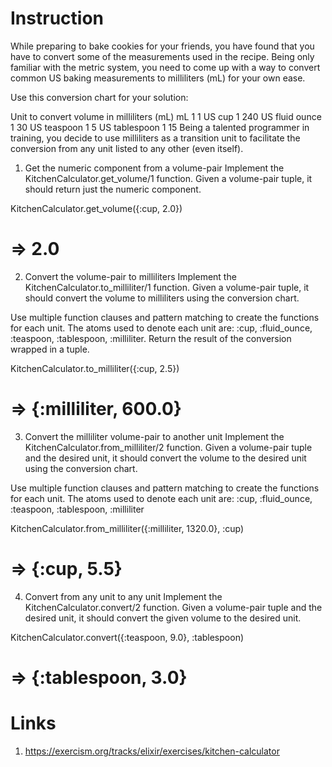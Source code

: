 # Instruction
While preparing to bake cookies for your friends, you have found that you have to convert some of the measurements used in the recipe. Being only familiar with the metric system, you need to come up with a way to convert common US baking measurements to milliliters (mL) for your own ease.

Use this conversion chart for your solution:

Unit to convert	volume	in milliliters (mL)
mL	1	1
US cup	1	240
US fluid ounce	1	30
US teaspoon	1	5
US tablespoon	1	15
Being a talented programmer in training, you decide to use milliliters as a transition unit to facilitate the conversion from any unit listed to any other (even itself).

1. Get the numeric component from a volume-pair
Implement the KitchenCalculator.get_volume/1 function. Given a volume-pair tuple, it should return just the numeric component.

KitchenCalculator.get_volume({:cup, 2.0})
# => 2.0
2. Convert the volume-pair to milliliters
Implement the KitchenCalculator.to_milliliter/1 function. Given a volume-pair tuple, it should convert the volume to milliliters using the conversion chart.

Use multiple function clauses and pattern matching to create the functions for each unit. The atoms used to denote each unit are: :cup, :fluid_ounce, :teaspoon, :tablespoon, :milliliter. Return the result of the conversion wrapped in a tuple.

KitchenCalculator.to_milliliter({:cup, 2.5})
# => {:milliliter, 600.0}
3. Convert the milliliter volume-pair to another unit
Implement the KitchenCalculator.from_milliliter/2 function. Given a volume-pair tuple and the desired unit, it should convert the volume to the desired unit using the conversion chart.

Use multiple function clauses and pattern matching to create the functions for each unit. The atoms used to denote each unit are: :cup, :fluid_ounce, :teaspoon, :tablespoon, :milliliter

KitchenCalculator.from_milliliter({:milliliter, 1320.0}, :cup)
# => {:cup, 5.5}
4. Convert from any unit to any unit
Implement the KitchenCalculator.convert/2 function. Given a volume-pair tuple and the desired unit, it should convert the given volume to the desired unit.

KitchenCalculator.convert({:teaspoon, 9.0}, :tablespoon)
# => {:tablespoon, 3.0}

# Links
1. https://exercism.org/tracks/elixir/exercises/kitchen-calculator